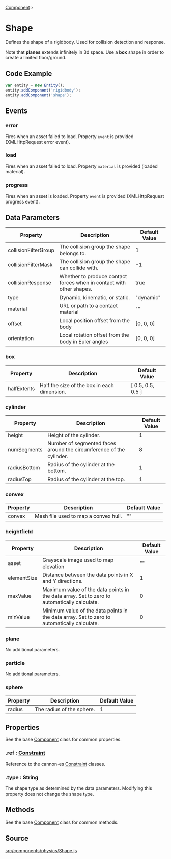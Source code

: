 [Component](api/core/Component) ›

# Shape
Defines the shape of a rigidbody. Used for collision detection and response.

Note that **planes** extends infinitely in 3d space. Use a **box** shape in order to create a limited floor/ground.

## Code Example

```javascript
var entity = new Entity();
entity.addComponent('rigidbody');
entity.addComponent('shape');
```

## Events

### error
Fires when an asset failed to load. Property `event` is provided (XMLHttpRequest error event).

### load
Fires when an asset failed to load. Property `material` is provided (loaded material).

### progress
Fires when an asset is loaded. Property `event` is provided (XMLHttpRequest progress event).


## Data Parameters

| Property             | Description                                                          | Default Value |
|----------------------|----------------------------------------------------------------------|---------------|
| collisionFilterGroup | The collision group the shape belongs to.                            | 1             |
| collisionFilterMask  | The collision group the shape can collide with.                      | -1            |
| collisionResponse    | Whether to produce contact forces when in contact with other shapes. | true          |
| type                 | Dynamic, kinematic, or static.                                       | "dynamic"     |
| material             | URL or path to a contact material                                    | ""            |
| offset               | Local position offset from the body                                  | [0, 0, 0]     |
| orientation          | Local rotation offset from the body in Euler angles                  | [0, 0, 0]     |

### box

| Property    | Description                                 | Default Value     |
|-------------|---------------------------------------------|-------------------|
| halfExtents | Half the size of the box in each dimension. | [ 0.5, 0.5, 0.5 ] |

### cylinder

| Property     | Description                                                         | Default Value |
|--------------|---------------------------------------------------------------------|---------------|
| height       | Height of the cylinder.                                             | 1             |
| numSegments  | Number of segmented faces around the circumference of the cylinder. | 8             |
| radiusBottom | Radius of the cylinder at the bottom.                               | 1             |
| radiusTop    | Radius of the cylinder at the top.                                  | 1             |

### convex

| Property | Description                          | Default Value |
|----------|--------------------------------------|---------------|
| convex   | Mesh file used to map a convex hull. | ""            |

### heightfield

| Property    | Description                                                                                 | Default Value |
|-------------|---------------------------------------------------------------------------------------------|---------------|
| asset       | Grayscale image used to map elevation                                                       | ""            |
| elementSize | Distance between the data points in X and Y directions.                                     | 1             |
| maxValue    | Maximum value of the data points in the data array. Set to zero to automatically calculate. | 0             |
| minValue    | Minimum value of the data points in the data array. Set to zero to automatically calculate. | 0             |

### plane

No additional parameters.

### particle

No additional parameters.

### sphere

| Property | Description               | Default Value |
|----------|---------------------------|---------------|
| radius   | The radius of the sphere. | 1             |

## Properties

See the base [Component](api/core/Component) class for common properties.

### .<a>ref</a> : <span class="param">[Constraint](https://pmndrs.github.io/cannon-es/docs/classes/constraint.html)</span>
Reference to the cannon-es [Constraint](https://pmndrs.github.io/cannon-es/docs/classes/constraint.html) classes.

### .<a>type</a> : <span class="param">String</span>
The shape type as determined by the data parameters. Modifying this property does not change the shape type.

## Methods

See the base [Component](api/core/Component) class for common methods.

## Source
[src/components/physics/Shape.js](https://github.com/Cloud9c/taro/blob/master/src/components/physics/Shape.js)